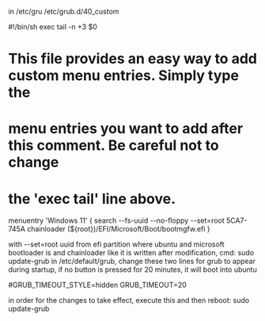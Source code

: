 in /etc/gru /etc/grub.d/40_custom

#!/bin/sh
exec tail -n +3 $0
# This file provides an easy way to add custom menu entries.  Simply type the
# menu entries you want to add after this comment.  Be careful not to change
# the 'exec tail' line above.
menuentry 'Windows 11' {
    search --fs-uuid --no-floppy --set=root 5CA7-745A 
    chainloader (${root})/EFI/Microsoft/Boot/bootmgfw.efi
}




 with --set=root uuid from efi partition where ubuntu and microsoft bootloader is and chainloader like it is written
after modification, cmd: sudo update-grub
in /etc/default/grub, change these two lines for grub to appear during startup, if no button is pressed for 20 minutes, it will boot into ubuntu

#GRUB_TIMEOUT_STYLE=hidden
GRUB_TIMEOUT=20

in order for the changes to take effect, execute this and then reboot:
sudo update-grub

